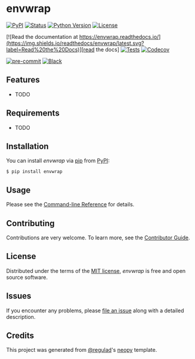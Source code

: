 # envwrap

[![PyPI](https://img.shields.io/pypi/v/envwrap.svg)][pypi status]
[![Status](https://img.shields.io/pypi/status/envwrap.svg)][pypi status]
[![Python Version](https://img.shields.io/pypi/pyversions/envwrap)][pypi status]
[![License](https://img.shields.io/pypi/l/envwrap)][license]

[![Read the documentation at https://envwrap.readthedocs.io/](https://img.shields.io/readthedocs/envwrap/latest.svg?label=Read%20the%20Docs)][read the docs]
[![Tests](https://github.com/regulad/envwrap/workflows/Tests/badge.svg)][tests]
[![Codecov](https://codecov.io/gh/regulad/envwrap/branch/main/graph/badge.svg)][codecov]

[![pre-commit](https://img.shields.io/badge/pre--commit-enabled-brightgreen?logo=pre-commit&logoColor=white)][pre-commit]
[![Black](https://img.shields.io/badge/code%20style-black-000000.svg)][black]

[pypi status]: https://pypi.org/project/envwrap/
[read the docs]: https://envwrap.readthedocs.io/
[tests]: https://github.com/regulad/envwrap/actions?workflow=Tests
[codecov]: https://app.codecov.io/gh/regulad/envwrap
[pre-commit]: https://github.com/pre-commit/pre-commit
[black]: https://github.com/psf/black

## Features

- TODO

## Requirements

- TODO

## Installation

You can install _envwrap_ via [pip] from [PyPI]:

```console
$ pip install envwrap
```

## Usage

Please see the [Command-line Reference] for details.

## Contributing

Contributions are very welcome.
To learn more, see the [Contributor Guide].

## License

Distributed under the terms of the [MIT license][license],
_envwrap_ is free and open source software.

## Issues

If you encounter any problems,
please [file an issue] along with a detailed description.

## Credits

This project was generated from [@regulad]'s [neopy] template.

[@regulad]: https://github.com/regulad
[pypi]: https://pypi.org/
[neopy]: https://github.com/regulad/cookiecutter-neopy
[file an issue]: https://github.com/regulad/envwrap/issues
[pip]: https://pip.pypa.io/

<!-- github-only -->

[license]: https://github.com/regulad/envwrap/blob/main/LICENSE
[contributor guide]: https://github.com/regulad/envwrap/blob/main/CONTRIBUTING.md
[command-line reference]: https://envwrap.readthedocs.io/en/latest/usage.html
